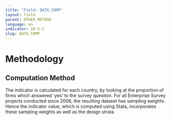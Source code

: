```yaml
---
title: "Field: DATA_COMP"
layout: field
parent: OTHER_METHOD
language: en
indicator: 16-5-2
slug: DATA_COMP
---
```

# Methodology

## Computation Method

The indicator is calculated for each country, by looking at the proportion of firms which answered ‘yes’ to the survey question. For all Enterprise Survey projects conducted since 2006, the resulting dataset has sampling weights. Hence the indicator value, which is computed using Stata, incorporates these sampling weights as well as the design strata.